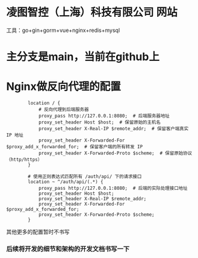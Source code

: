 
# 凌图智控（上海）科技有限公司 网站
工具：go+gin+gorm+vue+nginx+redis+mysql
# 主分支是main，当前在github上


# Nginx做反向代理的配置

```text
        location / {
            # 反向代理到后端服务器
            proxy_pass http://127.0.0.1:8080;  # 后端服务器地址
            proxy_set_header Host $host;  # 保留原始的主机名
            proxy_set_header X-Real-IP $remote_addr;  # 保留客户端真实 IP 地址
            proxy_set_header X-Forwarded-For $proxy_add_x_forwarded_for;  # 保留客户端的所有转发 IP
            proxy_set_header X-Forwarded-Proto $scheme;  # 保留原始协议（http/https）
        }
        
        # 使用正则表达式匹配所有 /auth/api/ 下的请求接口
		location ~ ^/auth/api/(.*) {
			proxy_pass http://127.0.0.1:8080;  # 后端的实际处理接口地址
			proxy_set_header Host $host;
			proxy_set_header X-Real-IP $remote_addr;
			proxy_set_header X-Forwarded-For $proxy_add_x_forwarded_for;
			proxy_set_header X-Forwarded-Proto $scheme;
		}
```
其他更多的配置暂时不书写

### 后续将开发的细节和架构的开发文档书写一下



